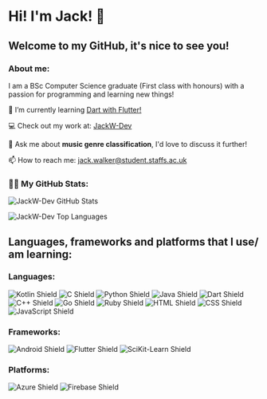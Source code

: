 # Hi! I'm Jack! 👋

## Welcome to my GitHub, it's nice to see you!

### About me:
I am a BSc Computer Science graduate (First class with honours) with a passion for programming and learning new things!

🎯 I’m currently learning [Dart with Flutter!](https://flutter.dev/)

💻 Check out my work at: [JackW-Dev](https://github.com/JackW-Dev?tab=repositories)

💬 Ask me about <b>music genre classification</b>, I'd love to discuss it further!

📫 How to reach me: jack.walker@student.staffs.ac.uk

### 👨‍💻  My GitHub Stats:

![JackW-Dev GitHub Stats](https://github-readme-stats.vercel.app/api?username=JackW-Dev&theme=omni&show_icons=true&&count_private=true&include_all_commits=true&hide=javascript,html,css)

![JackW-Dev Top Languages](https://github-readme-stats.vercel.app/api/top-langs/?username=JackW-Dev&theme=omni&show_icons=true&layout=compact&langs_count=8)

## Languages, frameworks and platforms that I use/ am learning:

### Languages:

![Kotlin Shield](https://img.shields.io/badge/Code-Kotlin-teal?style=flat-square&logoColor=white&logo=Kotlin)
![C Shield](https://img.shields.io/badge/Code-C-teal?style=flat-square&logoColor=white&logo=C)
![Python Shield](https://img.shields.io/badge/Code-Python-teal?style=flat-square&logoColor=white&logo=Python)
![Java Shield](https://img.shields.io/badge/Code-Java-teal?style=flat-square&logoColor=whitee&logo=Java)
![Dart Shield](https://img.shields.io/badge/Code-Dart-teal?style=flat-square&logoColor=white&logo=Dart)
![C++ Shield](https://img.shields.io/badge/Code-C++-teal?style=flat-square&logoColor=white&logo=C%2b%2b)
![Go Shield](https://img.shields.io/badge/Code-Go-teal?style=flat-square&logoColor=white&logo=Go)
![Ruby Shield](https://img.shields.io/badge/Code-Ruby-teal?style=flat-square&logoColor=white&logo=Ruby)
![HTML Shield](https://img.shields.io/badge/Code-HTML-teal?style=flat-square&logoColor=white&logo=HTML5)
![CSS Shield](https://img.shields.io/badge/Code-CSS-teal?style=flat-square&logoColor=white&logo=CSS3)
![JavaScript Shield](https://img.shields.io/badge/Code-JavaScript-teal?style=flat-square&logoColor=white&logo=JavaScript)


### Frameworks:

![Android Shield](https://img.shields.io/badge/Framework-Android-mediumpurple?style=flat-square&logoColor=white&logo=Android)
![Flutter Shield](https://img.shields.io/badge/Framework-Flutter-mediumpurple?style=flat-square&logoColor=white&logo=Flutter)
![SciKit-Learn Shield](https://img.shields.io/badge/Framework-SciKit--Learn-mediumpurple?style=flat-square&logoColor=white&logo=SciKit-Learn)

### Platforms:

![Azure Shield](https://img.shields.io/badge/Platform-Azure-indigo?style=flat-square&logoColor=white&logo=Microsoft-Azure)
![Firebase Shield](https://img.shields.io/badge/Platform-Firebase-indigo?style=flat-square&logoColor=white&logo=Firebase)

